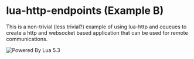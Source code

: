 # lua-http-endpoints (Example B)

This is a non-trivial (less trivial?) example of using lua-http and cqueues to create a http and websocket based application that can be used for remote communications.


![Powered By Lua 5.3](https://www.lua.org/images/powered-by-lua.gif)
